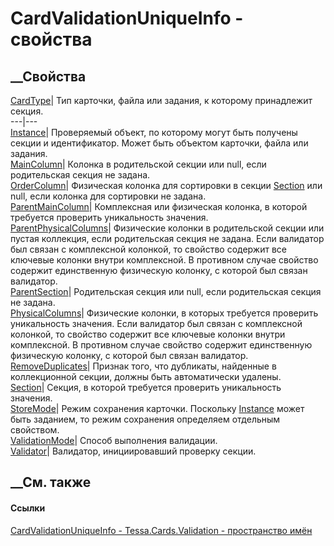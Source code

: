# CardValidationUniqueInfo - свойства
##  __Свойства
[CardType](P_Tessa_Cards_Validation_CardValidationUniqueInfo_CardType.htm)|
Тип карточки, файла или задания, к которому принадлежит секция.  
---|---  
[Instance](P_Tessa_Cards_Validation_CardValidationUniqueInfo_Instance.htm)|
Проверяемый объект, по которому могут быть получены секции и идентификатор.
Может быть объектом карточки, файла или задания.  
[MainColumn](P_Tessa_Cards_Validation_CardValidationUniqueInfo_MainColumn.htm)|
Колонка в родительской секции или null, если родительская секция не задана.  
[OrderColumn](P_Tessa_Cards_Validation_CardValidationUniqueInfo_OrderColumn.htm)|
Физическая колонка для сортировки в секции
[Section](P_Tessa_Cards_Validation_CardValidationUniqueInfo_Section.htm) или
null, если колонка для сортировки не задана.  
[ParentMainColumn](P_Tessa_Cards_Validation_CardValidationUniqueInfo_ParentMainColumn.htm)|
Комплексная или физическая колонка, в которой требуется проверить уникальность
значения.  
[ParentPhysicalColumns](P_Tessa_Cards_Validation_CardValidationUniqueInfo_ParentPhysicalColumns.htm)|
Физические колонки в родительской секции или пустая коллекция, если
родительская секция не задана. Если валидатор был связан с комплексной
колонкой, то свойство содержит все ключевые колонки внутри комплексной. В
противном случае свойство содержит единственную физическую колонку, с которой
был связан валидатор.  
[ParentSection](P_Tessa_Cards_Validation_CardValidationUniqueInfo_ParentSection.htm)|
Родительская секция или null, если родительская секция не задана.  
[PhysicalColumns](P_Tessa_Cards_Validation_CardValidationUniqueInfo_PhysicalColumns.htm)|
Физические колонки, в которых требуется проверить уникальность значения. Если
валидатор был связан с комплексной колонкой, то свойство содержит все ключевые
колонки внутри комплексной. В противном случае свойство содержит единственную
физическую колонку, с которой был связан валидатор.  
[RemoveDuplicates](P_Tessa_Cards_Validation_CardValidationUniqueInfo_RemoveDuplicates.htm)|
Признак того, что дубликаты, найденные в коллекционной секции, должны быть
автоматически удалены.  
[Section](P_Tessa_Cards_Validation_CardValidationUniqueInfo_Section.htm)|
Секция, в которой требуется проверить уникальность значения.  
[StoreMode](P_Tessa_Cards_Validation_CardValidationUniqueInfo_StoreMode.htm)|
Режим сохранения карточки. Поскольку
[Instance](P_Tessa_Cards_Validation_CardValidationUniqueInfo_Instance.htm)
может быть заданием, то режим сохранения определяем отдельным свойством.  
[ValidationMode](P_Tessa_Cards_Validation_CardValidationUniqueInfo_ValidationMode.htm)|
Способ выполнения валидации.  
[Validator](P_Tessa_Cards_Validation_CardValidationUniqueInfo_Validator.htm)|
Валидатор, инициировавший проверку секции.  
## __См. также
#### Ссылки
[CardValidationUniqueInfo -
](T_Tessa_Cards_Validation_CardValidationUniqueInfo.htm)
[Tessa.Cards.Validation - пространство имён](N_Tessa_Cards_Validation.htm)

